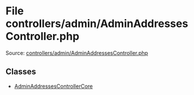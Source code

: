 File controllers/admin/AdminAddressesController.php
=========

Source: [controllers/admin/AdminAddressesController.php](https://github.com/PrestaShop/PrestaShop/blob/1.6.1.2/controllers/admin/AdminAddressesController.php)


Classes
-------

* [AdminAddressesControllerCore](class.AdminAddressesControllerCore.md)

